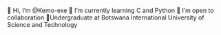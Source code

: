 👋 Hi, I’m @Kemo-exe
🌱 I’m currently learning C and Python
💞️ I’m open to collaboration 
📖Undergraduate at Botswana International University of Science and Technology
<!--- 👋 Hi, I’m @Kemo-exe
- 👀 I’m interested in ...
- 🌱 I’m currently learning ...
- 💞️ I’m looking to collaborate on ...
- 📫 How to reach me ...
- 😄 Pronouns: ...
- ⚡ Fun fact: ...
--->
<!---
Kemo-exe/Kemo-exe is a ✨ special ✨ repository because its `README.md` (this file) appears on your GitHub profile.
You can click the Preview link to take a look at your changes.
--->
